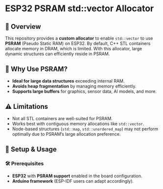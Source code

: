 # ESP32 PSRAM std::vector Allocator  

## 🚀 Overview  
This repository provides a **custom allocator** to enable `std::vector` to use **PSRAM** (Pseudo Static RAM) on ESP32. By default, C++ STL containers allocate memory in DRAM, which is limited. With this allocator, large dynamic structures can efficiently reside in PSRAM.  

## 🎯 Why Use PSRAM?  
- **Ideal for large data structures** exceeding internal RAM.  
- **Avoids heap fragmentation** by managing memory efficiently.  
- **Supports large buffers** for graphics, sensor data, AI models, and more.  

## ⚠️ Limitations  
- Not all STL containers are well-suited for PSRAM.  
- Works best with contiguous memory allocations like `std::vector`.  
- Node-based structures (`std::map`, `std::unordered_map`) may not perform optimally due to PSRAM’s large allocation preference.  

## 🔧 Setup & Usage  

### 🛠️ Prerequisites  
- **ESP32** with **PSRAM support** enabled in the board configuration.  
- **Arduino framework** (ESP-IDF users can adapt accordingly). 
